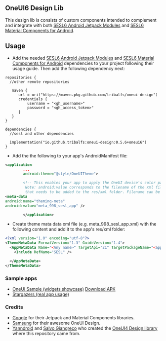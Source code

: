 ## OneUI6 Design Lib

This design lib is consists of custom components intended to complement and integrate with both [SESL6 Android Jetpack Modules](https://github.com/tribalfs/sesl-androidx?tab=readme-ov-file#sesloneui-android-jetpack-unofficial)
and [SESL6 Material Components for Android](https://github.com/tribalfs/sesl-material-components-android?tab=readme-ov-file#sesloneui-material-components-for-android-unofficial).

## Usage
- Add the needed [SESL6 Android Jetpack Modules](https://github.com/tribalfs/sesl-androidx?tab=readme-ov-file#sesloneui-android-jetpack-unofficial)
  and [SESL6 Material Components for Android](https://github.com/tribalfs/sesl-material-components-android?tab=readme-ov-file#sesloneui-material-components-for-android-unofficial)
  dependencies to your project following their usage guide. Then add the following dependency next:

```
repositories {
  //other remote repositories
  
   maven {
      url = uri("https://maven.pkg.github.com/tribalfs/oneui-design")
      credentials {
          username = "<gh_username>"
          password = "<gh_access_token>"
      }
   } 
}
```

```
dependencies {
  //sesl and other dependencies
  
  implementation("io.github.tribalfs:oneui-design:0.5.6+oneui6")
}
```

- Add the the following to your app's AndroidManifest file:
```xml
<application
        ...
        android:theme="@style/OneUITheme">

        <!-- This enables your app to apply the OneUI device's color pallete.
         Note: android:value corresponds to the filename of the xml file
         that needs to be added to the res/xml folder. Filename can be different.-->
<meta-data
android:name="theming-meta"
android:value="meta_998_sesl_app" />

        </application>
```

- Create theme mata data xml file (e.g. meta_998_sesl_app.xml) with the following content and add it to the app's res/xml folder:

```xml
<?xml version="1.0" encoding="utf-8"?>
<ThemeMetaData FormatVersion="1.3" GuideVersion="1.4">
  <AppMetaData Name="<Any name>" TargetApi="21" TargetPackageName="<app.package.name>" VersionCode="1" VersionName="">
    <Include RefName="SESL" />

  </AppMetaData>
</ThemeMetaData>
```

### Sample apps
- <a href="https://github.com/tribalfs/oneui-design/tree/oneui6/sample-app"> OneUI Sample (widgets showcase)</a> <a href="https://github.com/tribalfs/oneui-design/raw/oneui6/sample-app/release/sample-app-release.apk">Download APK</a>
- <a href="https://github.com/tribalfs/Stargazers">Stargazers (real app usage)</a>

### Credits
- [Google](https://developer.android.com/jetpack) for their Jetpack and Material Components libraries.
- [Samsung](https://www.samsung.com/) for their awesome OneUI Design.
- [Yanndroid](https://github.com/Yanndroid) and [Salvo Giangreco](https://github.com/salvogiangri) who created the [OneUI4 Design library](https://github.com/OneUIProject/oneui-design) where this repository came from. 
